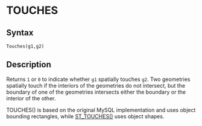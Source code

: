 
# TOUCHES

## Syntax


```
Touches(g1,g2)
```

## Description


Returns `1` or `0` to indicate whether `g1` spatially touches `g2`. Two
geometries spatially touch if the interiors of the geometries do not intersect,
but the boundary of one of the geometries intersects either the boundary or the
interior of the other.


TOUCHES() is based on the original MySQL implementation and uses object bounding rectangles, while [ST_TOUCHES()](st-touches.md) uses object shapes.

